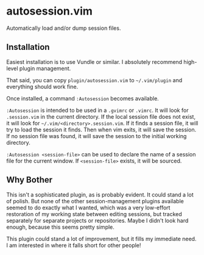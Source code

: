 # autosession.vim

Automatically load and/or dump session files.

## Installation

Easiest installation is to use Vundle or similar. I absolutely recommend
high-level plugin management.

That said, you can copy `plugin/autosession.vim` to `~/.vim/plugin` and everything 
should work fine.

Once installed, a command `:Autosession` becomes available.

`:Autosession` is intended to be used in a `.gvimrc` or `.vimrc`. It will look
for `.session.vim` in the current directory. If the local session file does not 
exist, it will look for `~/.vim/<directory>.session.vim`. If it finds a session
file, it will try to load the session it finds. Then when vim exits, it will
save the session. If no session file was found, it will save the session to the
initial working directory.

`:Autosession <session-file>` can be used to declare the name of a session file
for the current window. If `<session-file>` exists, it will be sourced.


## Why Bother

This isn't a sophisticated plugin, as is probably evident. It could stand a lot
of polish. But none of the other session-management plugins available seemed to 
do exactly what I wanted, which was a very low-effort restoration of my working
state between editing sessions, but tracked separately for separate projects or
repositories. Maybe I didn't look hard enough, because this seems pretty simple.

This plugin could stand a lot of improvement, but it fills my immediate need. I
am interested in where it falls short for other people!






